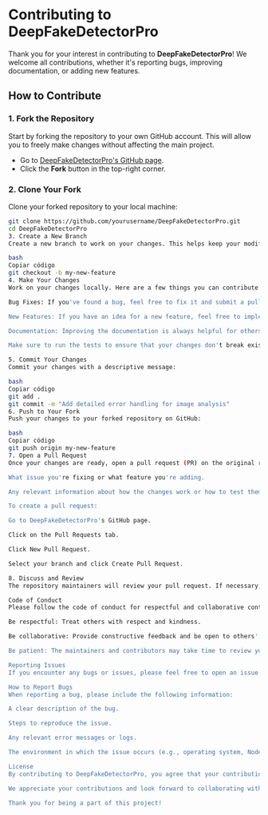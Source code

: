 # Contributing to DeepFakeDetectorPro

Thank you for your interest in contributing to **DeepFakeDetectorPro**! We welcome all contributions, whether it's reporting bugs, improving documentation, or adding new features.

## How to Contribute

### 1. Fork the Repository
Start by forking the repository to your own GitHub account. This will allow you to freely make changes without affecting the main project.

- Go to [DeepFakeDetectorPro's GitHub page](https://github.com/yourusername/DeepFakeDetectorPro).
- Click the **Fork** button in the top-right corner.

### 2. Clone Your Fork
Clone your forked repository to your local machine:

```bash
git clone https://github.com/yourusername/DeepFakeDetectorPro.git
cd DeepFakeDetectorPro
3. Create a New Branch
Create a new branch to work on your changes. This helps keep your modifications isolated from the main branch.

bash
Copiar código
git checkout -b my-new-feature
4. Make Your Changes
Work on your changes locally. Here are a few things you can contribute to:

Bug Fixes: If you've found a bug, feel free to fix it and submit a pull request.

New Features: If you have an idea for a new feature, feel free to implement it and submit a pull request.

Documentation: Improving the documentation is always helpful for others. If you find areas that are unclear, feel free to make edits.

Make sure to run the tests to ensure that your changes don't break existing functionality.

5. Commit Your Changes
Commit your changes with a descriptive message:

bash
Copiar código
git add .
git commit -m "Add detailed error handling for image analysis"
6. Push to Your Fork
Push your changes to your forked repository on GitHub:

bash
Copiar código
git push origin my-new-feature
7. Open a Pull Request
Once your changes are ready, open a pull request (PR) on the original repository. Provide a detailed description of what you've done, including:

What issue you're fixing or what feature you're adding.

Any relevant information about how the changes work or how to test them.

To create a pull request:

Go to DeepFakeDetectorPro's GitHub page.

Click on the Pull Requests tab.

Click New Pull Request.

Select your branch and click Create Pull Request.

8. Discuss and Review
The repository maintainers will review your pull request. If necessary, they will provide feedback, and you may be asked to make some changes. Once your pull request is approved, it will be merged into the main repository.

Code of Conduct
Please follow the code of conduct for respectful and collaborative contributions:

Be respectful: Treat others with respect and kindness.

Be collaborative: Provide constructive feedback and be open to others' ideas.

Be patient: The maintainers and contributors may take time to review your contributions.

Reporting Issues
If you encounter any bugs or issues, please feel free to open an issue on the GitHub repository.

How to Report Bugs
When reporting a bug, please include the following information:

A clear description of the bug.

Steps to reproduce the issue.

Any relevant error messages or logs.

The environment in which the issue occurs (e.g., operating system, Node.js version).

License
By contributing to DeepFakeDetectorPro, you agree that your contributions will be licensed under the MIT License.

We appreciate your contributions and look forward to collaborating with you to make DeepFakeDetectorPro better!

Thank you for being a part of this project!
